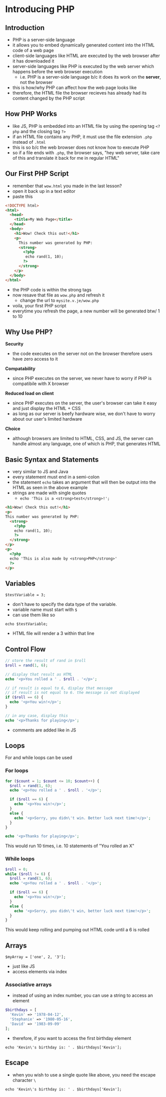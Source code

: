 # Introducing PHP

## Introduction

- PHP is a server-side language
- it allows you to embed dynamically generated content into the HTML code of a web page
- client-side languages like HTML are executed by the web browser after it has downloaded it
- server-side languages like PHP is executed by the web server which happens before the web browser execution
  - i.e. PHP is a server-side language b/c it does its work on the **server**, not the browser
- this is how/why PHP can affect how the web page looks like
- therefore, the HTML file the browser recieves has already had its content changed by the PHP script

## How PHP Works

- like JS, PHP is embedded into an HTML file by using the opening tag `<?php` and the closing tag `?>`
- if an HTML file contains any PHP, it must use the file extension `.php` instead of `.html`
- this is so b/c the web browser does not know how to execute PHP
- so if a file ends with `.php`, the browser says, "hey web server, take care of this and translate it back for me in regular HTML"

## Our First PHP Script

- remember that `wow.html` you made in the last lesson?
- open it back up in a text editor
- paste this

```html
<!DOCTYPE html>
<html>
  <head>
    <title>My Web Page</title>
  </head>
  <body>
    <h1>Wow! Check this out!</h1>
    <p>
      This number was generated by PHP:
      <strong>
        <?php
   	     echo rand(1, 10);
   	    ?>
      </strong>
    </p>
  </body>
</html>
```

- the PHP code is within the strong tags
- now resave that file as `wow.php` and refresh it
  - change the url to `mysite.v.je/wow.php`
- voila, your first PHP script
- everytime you refresh the page, a new number will be generated btw/ 1 to 10

## Why Use PHP?

**Security**

- the code executes on the server not on the browser therefore users have zero access to it

**Compatability**

- since PHP executes on the server, we never have to worry if PHP is compatibile with X browser

**Reduced load on client**

- since PHP executes on the server, the user's browser can take it easy and just display the HTML + CSS
- as long as our server is beefy hardware wise, we don't have to worry about our user's limited hardware

**Choice**

- although browsers are limited to HTML, CSS, and JS, the server can handle almost any language, one of which is PHP, that generates HTML

## Basic Syntax and Statements

- very similar to JS and Java
- every statement must end in a semi-colon
- the statement `echo` takes an argument that will then be output into the HTML as seen in the above example
- strings are made with single quotes
  - `echo 'This is a <strong>test</strong>!';`

```html
<h1>Wow! Check this out!</h1>
<p>
This number was generated by PHP:
  <strong>
   	<?php
   	echo rand(1, 10);
   	?>
  </strong>
</p>
<p>
  <?php
  echo 'This is also made by <strong>PHP</strong>'
  ?>
</p>
```

## Variables

`$testVariable = 3;`

- don't have to specify the data type of the variable.
- variable name must start with `$`
- can use them like so

`echo $testVariable;`

- HTML file will render a 3 within that line

## Control Flow

```php
// store the result of rand in $roll
$roll = rand(1, 6);

// display that result as HTML
echo '<p>You rolled a ' . $roll . '</p>';

// if result is equal to 6, display that message
// if result is not equal to 6. the message is not displayed
if ($roll == 6) {
  echo '<p>You win!</p>';
}

// in any case, display this
echo '<p>Thanks for playing</p>';
```

- comments are added like in JS

## Loops

For and while loops can be used

### For loops

```php
for ($count = 1; $count <= 10; $count++) {
  $roll = rand(1, 6);
  echo '<p>You rolled a ' . $roll . '</p>';

  if ($roll == 6) {
    echo '<p>You win!</p>';
  }
  else {
    echo '<p>Sorry, you didn\'t win. Better luck next time!</p>';
  }
}

echo '<p>Thanks for playing</p>';
```

This would run 10 times, i.e. 10 statements of "You rolled an X"

### While loops

```php
$roll = 0;
while ($roll != 6) {
  $roll = rand(1, 6);
  echo '<p>You rolled a ' . $roll . '</p>';

  if ($roll == 6) {
    echo '<p>You win!</p>';
  }
  else {
    echo '<p>Sorry, you didn\'t win, better luck next time!</p>';
  }
}
```

This would keep rolling and pumping out HTML code until a 6 is rolled

## Arrays

`$myArray = ['one', 2, '3'];`

- just like JS
- access elements via index

### Associative arrays

- instead of using an index number, you can use a string to access an element

```php
$birthdays = [
  'Kevin' => '1978-04-12',
  'Stephanie' => '1980-05-16',
  'David' => '1983-09-09'
];
```

- therefore, if you want to access the first birthday element

`echo 'Kevin\'s birthday is: ' . $birthdays['Kevin'];`

## Escape

- when you wish to use a single quote like above, you need the escape character `\`

`echo 'Kevin\'s birthday is: ' . $birthdays['Kevin'];`
